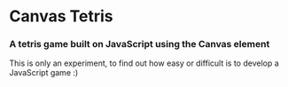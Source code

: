 Canvas Tetris
=============

### A tetris game built on JavaScript using the Canvas element

This is only an experiment, to find out how easy or difficult is to develop a JavaScript game :)